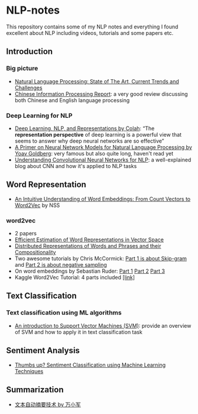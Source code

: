 # NLP-notes
This repository contains some of my NLP notes and everything I found excellent about NLP including videos, tutorials and some papers etc.

## Introduction
### Big picture
- [Natural Language Processing: State of The Art, Current Trends and Challenges](https://arxiv.org/abs/1708.05148)
- [Chinese Information Processing Report](http://cips-upload.bj.bcebos.com/cips2016.pdf): a very good review discussing both Chinese and English language processing

### Deep Learning for NLP
- [Deep Learning, NLP, and Representations by Colah](http://colah.github.io/posts/2014-07-NLP-RNNs-Representations/): “The **representation perspective** of deep learning is a powerful view that seems to answer why deep neural networks are so effective”
- [A Primer on Neural Network Models for Natural Language Processing by Yoav Goldberg](http://u.cs.biu.ac.il/~yogo/nnlp.pdf): very famous but also quite long, haven't read yet
- [Understanding Convolutional Neural Networks for NLP](http://www.wildml.com/2015/11/understanding-convolutional-neural-networks-for-nlp/): a well-explained blog about CNN and how it's applied to NLP tasks
 
 
## Word Representation
- [An Intuitive Understanding of Word Embeddings: From Count Vectors to Word2Vec](https://www.analyticsvidhya.com/blog/2017/06/word-embeddings-count-word2veec/) by NSS
### word2vec
- 2 papers
 - [Efficient Estimation of Word Representations in Vector Space](https://arxiv.org/pdf/1301.3781.pdf)
 - [Distributed Representations of Words and Phrases and their Compositionality](http://papers.nips.cc/paper/5021-distributed-representations-of-words-and-phrases-and-their-compositionality.pdf)
- Two awesome tutorials by Chris McCormick: [Part 1 is about Skip-gram](http://mccormickml.com/2016/04/19/word2vec-tutorial-the-skip-gram-model/) and [Part 2 is about negative sampling](http://mccormickml.com/2017/01/11/word2vec-tutorial-part-2-negative-sampling/)
- On word embeddings by Sebastian Ruder: [Part 1](http://ruder.io/word-embeddings-1/index.html) [Part 2](http://ruder.io/word-embeddings-softmax/index.html) [Part 3](http://ruder.io/secret-word2vec/index.html)
- Kaggle Word2Vec Tutorial: 4 parts included [[link]](https://www.kaggle.com/c/word2vec-nlp-tutorial)
 
 
## Text Classification
### Text classification using ML algorithms
- [An introduction to Support Vector Machines (SVM)](https://monkeylearn.com/blog/introduction-to-support-vector-machines-svm/): provide an overview of SVM and how to apply it in text classification task
 
 
## Sentiment Analysis
- [Thumbs up? Sentiment Classification using Machine Learning Techniques](https://www.cs.cornell.edu/home/llee/papers/sentiment.pdf)
 
 
## Summarization
- [文本自动摘要技术 by 万小军](https://github.com/IsakZhang/NLP-notes/blob/master/Data/%E4%B8%87%E5%B0%8F%E5%86%9B-%E6%96%87%E6%9C%AC%E8%87%AA%E5%8A%A8%E6%91%98%E8%A6%81%E6%8A%80%E6%9C%AF.pdf)
